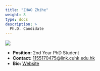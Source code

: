 ```yaml
---
title: "ZHAO Zhihe"
weight: 8
type: docs
description: >
  Ph.D. Candidate
---
```


<div class="member-photo-frame wk-desk-4 wk-ipadp-4 wk-mobile-12 wk-tab-12">
    <div class=".member-photo-image">
     <img src="/images/members/ZHAO-Zhihe.jpg">
    </div>
</div>

 - **Position:** 2nd Year PhD Student
 - **Contact:** [1155170475@link.cuhk.edu.hk](1155170475@link.cuhk.edu.hk)
 - **Bio:** [Website](https://kyrie-zhao.github.io/)